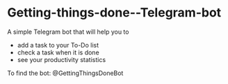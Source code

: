 # Getting-things-done--Telegram-bot
A simple Telegram bot that will help you to
  - add a task to your To-Do list
  - check a task when it is done
  - see your productivity statistics


To find the bot: @GettingThingsDoneBot

  
